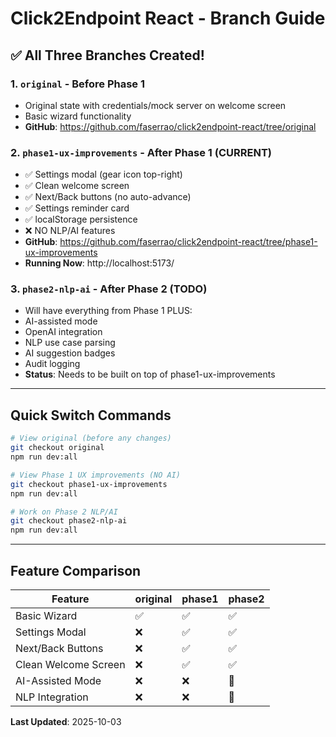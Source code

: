 # Click2Endpoint React - Branch Guide

## ✅ All Three Branches Created!

### 1. **`original`** - Before Phase 1
- Original state with credentials/mock server on welcome screen
- Basic wizard functionality
- **GitHub**: https://github.com/faserrao/click2endpoint-react/tree/original

### 2. **`phase1-ux-improvements`** - After Phase 1 (CURRENT)
- ✅ Settings modal (gear icon top-right)
- ✅ Clean welcome screen
- ✅ Next/Back buttons (no auto-advance)
- ✅ Settings reminder card
- ✅ localStorage persistence
- ❌ NO NLP/AI features
- **GitHub**: https://github.com/faserrao/click2endpoint-react/tree/phase1-ux-improvements
- **Running Now**: http://localhost:5173/

### 3. **`phase2-nlp-ai`** - After Phase 2 (TODO)
- Will have everything from Phase 1 PLUS:
- AI-assisted mode
- OpenAI integration
- NLP use case parsing
- AI suggestion badges
- Audit logging
- **Status**: Needs to be built on top of phase1-ux-improvements

---

## Quick Switch Commands

```bash
# View original (before any changes)
git checkout original
npm run dev:all

# View Phase 1 UX improvements (NO AI)
git checkout phase1-ux-improvements
npm run dev:all

# Work on Phase 2 NLP/AI
git checkout phase2-nlp-ai
npm run dev:all
```

---

## Feature Comparison

| Feature | original | phase1 | phase2 |
|---------|----------|--------|--------|
| Basic Wizard | ✅ | ✅ | ✅ |
| Settings Modal | ❌ | ✅ | ✅ |
| Next/Back Buttons | ❌ | ✅ | ✅ |
| Clean Welcome Screen | ❌ | ✅ | ✅ |
| AI-Assisted Mode | ❌ | ❌ | 🚧 |
| NLP Integration | ❌ | ❌ | 🚧 |

**Last Updated**: 2025-10-03

